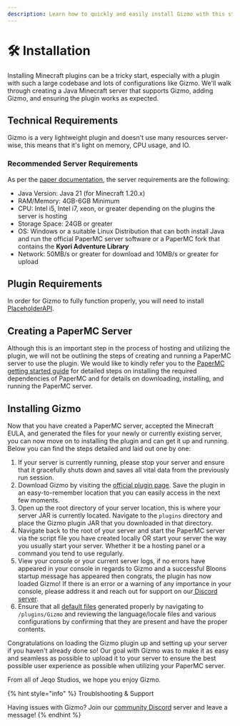 ```yaml
---
description: Learn how to quickly and easily install Gizmo with this step-by-step guide.
---
```


# 🛠️ Installation

Installing Minecraft plugins can be a tricky start, especially with a plugin with such a large codebase and lots of configurations like Gizmo. We'll walk through creating a Java Minecraft server that supports Gizmo, adding Gizmo, and ensuring the plugin works as expected.

## Technical Requirements

Gizmo is a very lightweight plugin and doesn't use many resources server-wise, this means that it's light on memory, CPU usage, and IO.

### Recommended Server Requirements

As per the [paper documentation](https://docs.papermc.io/paper/getting-started), the server requirements are the following:

* Java Version: Java 21 (for Minecraft 1.20.x)
* RAM/Memory: 4GB-6GB Minimum
* CPU: Intel i5, Intel i7, xeon, or greater depending on the plugins the server is hosting
* Storage Space: 24GB or greater
* OS: Windows or a suitable Linux Distribution that can both install Java and run the official PaperMC server software or a PaperMC fork that contains the **Kyori Adventure Library**
* Network: 50MB/s or greater for download and 10MB/s or greater for upload

## Plugin Requirements

In order for Gizmo to fully function properly, you will need to install [PlaceholderAPI](https://www.spigotmc.org/resources/placeholderapi.6245/).

## Creating a PaperMC Server

Although this is an important step in the process of hosting and utilizing the plugin, we will not be outlining the steps of creating and running a PaperMC server to use the plugin. We would like to kindly refer you to the [PaperMC getting started guide](https://docs.papermc.io/paper/getting-started) for detailed steps on installing the required dependencies of PaperMC and for details on downloading, installing, and running the PaperMC server.

## Installing Gizmo

Now that you have created a PaperMC server, accepted the Minecraft EULA, and generated the files for your newly or currently existing server, you can now move on to installing the plugin and can get it up and running. Below you can find the steps detailed and laid out one by one:

1. If your server is currently running, please stop your server and ensure that it gracefully shuts down and saves all vital data from the previously run session.
2. Download Gizmo by visiting the [official plugin page](https://jeqo.net/gizmo). Save the plugin in an easy-to-remember location that you can easily access in the next few moments.
3. Open up the root directory of your server location, this is where your server JAR is currently located. Navigate to the `plugins` directory and place the Gizmo plugin JAR that you downloaded in that directory.
4. Navigate back to the root of your server and start the PaperMC server via the script file you have created locally OR start your server the way you usually start your server. Whether it be a hosting panel or a command you tend to use regularly.&#x20;
5. View your console or your current server logs, if no errors have appeared in your console in regards to Gizmo and a successful Bloons startup message has appeared then congrats, the plugin has now loaded Gizmo! If there is an error or a warning of any importance in your console, please address it and reach out for support on our[ Discord server](https://jeqo.net/discord).
6. Ensure that all [default files](default-files/) generated properly by navigating to `/plugins/Gizmo` and reviewing the language/locale files and various configurations by confirming that they are present and have the proper contents.

Congratulations on loading the Gizmo plugin up and setting up your server if you haven't already done so! Our goal with Gizmo was to make it as easy and seamless as possible to upload it to your server to ensure the best possible user experience as possible when utilizing your PaperMC server.

From all of Jeqo Studios, we hope you enjoy Gizmo.

{% hint style="info" %}
Troublshooting & Support

Having issues with Gizmo? Join our [community Discord](https://jeqo.net/discord) server and leave a message!
{% endhint %}
